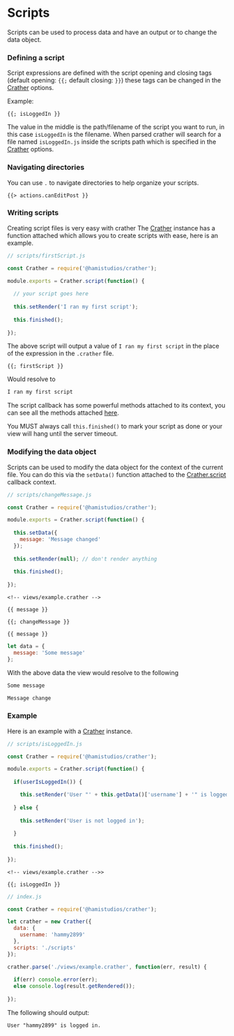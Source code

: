 # Scripts

Scripts can be used to process data and have an output or to change the data object.

### Defining a script

Script expressions are defined with the script opening and closing tags (default opening: `{{;` default closing: `}}`)
these tags can be changed in the [Crather](/reference/Crather.md?id=options) options.

Example:
```text
{{; isLoggedIn }}
```

The value in the middle is the path/filename of the script you want to run, in this case `isLoggedIn` is the filename. When parsed crather
will search for a file named `isLoggedIn.js` inside the scripts path which is specified in the [Crather](/reference/Crather.md?id=options)
options.

### Navigating directories

You can use `.` to navigate directories to help organize your scripts.
```text
{{> actions.canEditPost }}
```

### Writing scripts

Creating script files is very easy with crather The [Crather](/reference/Crather.md) instance has a function
attached which allows you to create scripts with ease, here is an example.

```javascript
// scripts/firstScript.js

const Crather = require('@hamistudios/crather');

module.exports = Crather.script(function() {
  
  // your script goes here
  
  this.setRender('I ran my first script');
  
  this.finished();
  
});
```

The above script will output a value of `I ran my first script` in the place of the expression in the `.crather` file.

```crather
{{; firstScript }}
```

Would resolve to

```html
I ran my first script
```

The script callback has some powerful methods attached to its context, you can see all the methods attached [here](/reference/Crather.script.md).

You MUST always call `this.finished()` to mark your script as done or your view will hang until the server timeout.

### Modifying the data object

Scripts can be used to modify the data object for the context of the current file. You can do this via the `setData()`
function attached to the [Crather.script](/reference/Crather.script.md?id=callback-context-methods) callback context.

```javascript
// scripts/changeMessage.js

const Crather = require('@hamistudios/crather');

module.exports = Crather.script(function() {
  
  this.setData({
    message: 'Message changed'
  });
  
  this.setRender(null); // don't render anything
  
  this.finished();
  
});
```

```crather
<!-- views/example.crather -->

{{ message }}

{{; changeMessage }}

{{ message }}
```

```javascript
let data = {
  message: 'Some message'
};
```

With the above data the view would resolve to the following

```html
Some message

Message change
```

### Example

Here is an example with a [Crather](/reference/Crather.md) instance.

```javascript
// scripts/isLoggedIn.js

const Crather = require('@hamistudios/crather');

module.exports = Crather.script(function() {
  
  if(userIsLoggedIn()) {

    this.setRender('User "' + this.getData()['username'] + '" is logged in.');
    
  } else {
    
    this.setRender('User is not logged in');
    
  }
  
  this.finished();
  
});
```

```crather
<!-- views/example.crather -->>

{{; isLoggedIn }}
```

```javascript
// index.js

const Crather = require('@hamistudios/crather');

let crather = new Crather({
  data: {
    username: 'hammy2899'
  },
  scripts: './scripts'
});

crather.parse('./views/example.crather', function(err, result) {
  
  if(err) console.error(err);
  else console.log(result.getRendered());
  
});
```

The following should output:
```html
User "hammy2899" is logged in.
```
